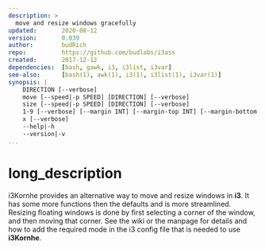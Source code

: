 ```yaml
---
description: >
  move and resize windows gracefully
updated:       2020-08-12
version:       0.039
author:        budRich
repo:          https://github.com/budlabs/i3ass
created:       2017-12-12
dependencies:  [bash, gawk, i3, i3list, i3var]
see-also:      [bash(1), awk(1), i3(1), i3list(1), i3var(1)]
synopsis: |
    DIRECTION [--verbose]
    move [--speed|-p SPEED] [DIRECTION] [--verbose]
    size [--speed|-p SPEED] [DIRECTION] [--verbose]
    1-9 [--verbose] [--margin INT] [--margin-top INT] [--margin-bottom INT] [--margin-left INT] [--margin-right INT]
    x [--verbose]
    --help|-h
    --version|-v
...
```


# long_description

i3Kornhe provides an alternative way to move and resize windows in **i3**.
It has some more functions then the defaults and is more streamlined.
Resizing floating windows is done by first selecting a corner of the window, 
and then moving that corner. See the wiki or the manpage for details and how
to add the required mode in the i3 config file that is needed to use **i3Kornhe**.
